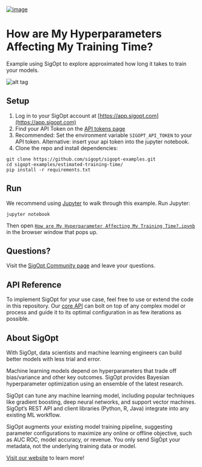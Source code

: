 [![image](https://sigopt.com/static/img/SigOpt_logo_horiz.png?raw=true)](https://sigopt.com)

# How are My Hyperparameters Affecting My Training Time?

Example using SigOpt to explore approximated how long it takes to train your models.

![alt tag](metric-vs-time.png)

## Setup

1. Log in to your SigOpt account at [https://app.sigopt.com](https://app.sigopt.com)
2. Find your API Token on the [API tokens page](https://app.sigopt.com/tokens)
3. Recommended: Set the environment variable `SIGOPT_API_TOKEN` to your API token. Alternative: insert your api token into the jupyter notebook.
4. Clone the repo and install dependencies:

```
git clone https://github.com/sigopt/sigopt-examples.git
cd sigopt-examples/estimated-training-time/
pip install -r requirements.txt
```

## Run

We recommend using [Jupyter](http://jupyter.readthedocs.org/en/latest/install.html) to walk through this example. Run Jupyter:

```
jupyter notebook
```

Then open [`How are My Hyperparameter Affecting My Training Time?.ipynb`](https://github.com/sigopt/sigopt-examples/blob/master/estimated-training-time/How%20are%20My%20Hyperparameters%20Affecting%20My%20Training%20Time%3F.ipynb) in the browser window that pops up.

## Questions?
Visit the [SigOpt Community page](https://community.sigopt.com) and leave your questions.

## API Reference
To implement SigOpt for your use case, feel free to use or extend the code in this repository. Our [core API](https://sigopt.com/docs) can bolt on top of any complex model or process and guide it to its optimal configuration in as few iterations as possible.

## About SigOpt

With SigOpt, data scientists and machine learning engineers can build better models with less trial and error.

Machine learning models depend on hyperparameters that trade off bias/variance and other key outcomes. SigOpt provides Bayesian hyperparameter optimization using an ensemble of the latest research.

SigOpt can tune any machine learning model, including popular techniques like gradient boosting, deep neural networks, and support vector machines. SigOpt’s REST API and client libraries (Python, R, Java) integrate into any existing ML workflow.

SigOpt augments your existing model training pipeline, suggesting parameter configurations to maximize any online or offline objective, such as AUC ROC, model accuracy, or revenue. You only send SigOpt your metadata, not the underlying training data or model.

[Visit our website](https://sigopt.com) to learn more!
